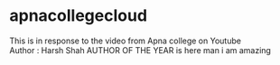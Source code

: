 # apnacollegecloud
This is in response to the video from Apna college on Youtube
<br>
Author : Harsh Shah AUTHOR OF THE YEAR is here man i am amazing
